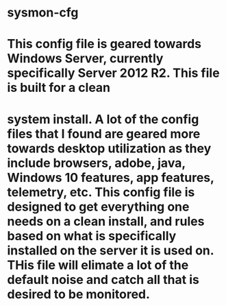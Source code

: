 # sysmon-cfg
# This config file is geared towards Windows Server, currently specifically Server 2012 R2.  This file is built for a clean 
# system install.  A lot of the config files that I found are geared more towards desktop utilization as they include browsers, adobe, java, Windows 10 features, app features, telemetry, etc.  This config file is designed to get everything one needs on a clean install, and rules based on what is specifically installed on the server it is used on.  THis file will elimate a lot of the default noise and catch all that is desired to be monitored.  
